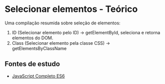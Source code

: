 # Selecionar elementos - Teórico
Uma compilação resumida sobre seleção de elementos:

1. ID (Selecionar elemento pelo ID) -> getElementById, seleciona e retorna elementos do DOM.
2. Class (Selecionar elemento pela classe CSS) -> getElementsByClassName

## Fontes de estudo
- [JavaScript Completo ES6](https://www.origamid.com/curso/javascript-completo-es6/)